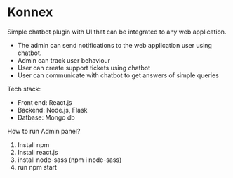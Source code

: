 # Konnex
Simple chatbot plugin with UI that can be integrated to any web application.
- The admin can send notifications to the web application user using chatbot.
- Admin can track user behaviour
- User can create support tickets using chatbot
- User can communicate with chatbot to get answers of simple queries

Tech stack:
- Front end: React.js
- Backend: Node.js, Flask
- Datbase: Mongo db

How to run Admin panel?
1. Install npm
2. Install react.js
3. install node-sass (npm i node-sass)
4. run npm start
